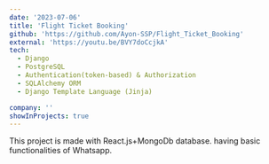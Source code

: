 ```yaml
---
date: '2023-07-06'
title: 'Flight Ticket Booking'
github: 'https://github.com/Ayon-SSP/Flight_Ticket_Booking'
external: 'https://youtu.be/BVY7doCcjkA'
tech:
  - Django
  - PostgreSQL
  - Authentication(token-based) & Authorization
  - SQLAlchemy ORM
  - Django Template Language (Jinja)

company: ''
showInProjects: true
---
```


This project is made with React.js+MongoDb database. having basic functionalities of Whatsapp.
